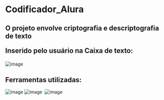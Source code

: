 <!DOCTYPE html>
<h1>Codificador_Alura</h1>
<h2><p>O projeto envolve criptografia e descriptografia de texto</p><p>Inserido pelo usuário na Caixa de texto:</p></h2>
<body>

<p></p>

![image](https://github.com/user-attachments/assets/9947b82d-2fc5-4435-9cf1-859b65d3e256)



</body>

<h2>Ferramentas utilizadas:</h2>

![image](https://github.com/user-attachments/assets/c35e2c5d-4a73-4250-86f3-fc731a273770)
![image](https://github.com/user-attachments/assets/83b56a1b-9d21-4c80-8669-a0eeb170f2e4)&nbsp;
![image](https://github.com/user-attachments/assets/646e4f59-26df-480d-9249-22e13f00eda9)
